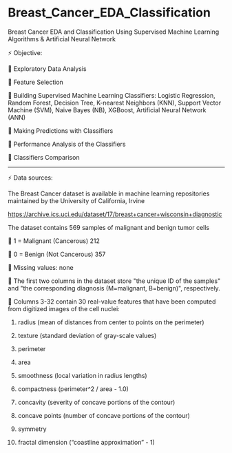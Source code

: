 # Breast_Cancer_EDA_Classification
Breast Cancer EDA and Classification Using Supervised Machine Learning Algorithms & Artificial Neural Network

⚡ Objective:


🔹 Exploratory Data Analysis


🔹 Feature Selection


🔹 Building Supervised Machine Learning Classifiers: Logistic Regression, Random Forest, Decision Tree, K-nearest Neighbors (KNN), Support Vector Machine (SVM), Naive Bayes (NB), XGBoost, Artificial Neural Network (ANN)


🔹 Making Predictions with Classifiers


🔹 Performance Analysis of the Classifiers 


🔹 Classifiers Comparison

-----------------------------------------------------------------

⚡ Data sources:


The Breast Cancer dataset is available in machine learning repositories maintained by the University of California, Irvine


https://archive.ics.uci.edu/dataset/17/breast+cancer+wisconsin+diagnostic


The dataset contains 569 samples of malignant and benign tumor cells

🔹 1 = Malignant (Cancerous) 212

🔹 0 = Benign (Not Cancerous) 357

🔹 Missing values: none

🔹 The first two columns in the dataset store "the unique ID of the samples" and "the corresponding diagnosis (M=malignant, B=benign)", respectively.

🔹 Columns 3-32 contain 30 real-value features that have been computed from digitized images of the cell nuclei:

1) radius (mean of distances from center to points on the perimeter)
   
2) texture (standard deviation of gray-scale values)
   
3) perimeter
   
4) area
   
5) smoothness (local variation in radius lengths)
   
6) compactness (perimeter^2 / area - 1.0)
   
7) concavity (severity of concave portions of the contour)
   
8) concave points (number of concave portions of the contour)
   
9) symmetry
   
10) fractal dimension (“coastline approximation” - 1)
